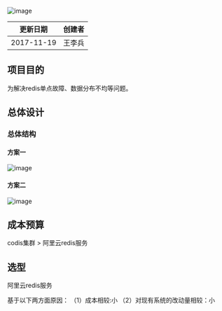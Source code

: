 ![image](http://cdn.happyjuzi.com/juzi-pc/pc1.6.2/img/new_logo.png)

更新日期 | 创建者
---|---
2017-11-19 | 王李兵
## 项目目的
为解决redis单点故障、数据分布不均等问题。

## 总体设计
### 总体结构
#### 方案一
![image](https://note.youdao.com/yws/public/resource/274a5d5175105bcfffb70cdba9e14f62/xmlnote/589A0D01B9D948678ECADCB2306BFFFD/1600)
#### 方案二
![image](https://note.youdao.com/yws/public/resource/274a5d5175105bcfffb70cdba9e14f62/xmlnote/D6EB2C1659E24E899A8FB6E0670887DD/1611)


## 成本预算

codis集群 > 阿里云redis服务

## 选型

阿里云redis服务

基于以下两方面原因：
（1）成本相较:小
（2）对现有系统的改动量相较：小



